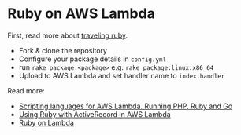 # Ruby on AWS Lambda

First, read more about [traveling ruby](http://phusion.github.io/traveling-ruby/).

- Fork & clone the repository
- Configure your package details in `config.yml`
- run `rake package:<package>` e.g. `rake package:linux:x86_64`
- Upload to AWS Lambda and set handler name to `index.handler`

Read more:
 - [Scripting languages for AWS Lambda. Running PHP, Ruby and Go](https://aws.amazon.com/blogs/compute/scripting-languages-for-aws-lambda-running-php-ruby-and-go/)
 - [Using Ruby with ActiveRecord in AWS Lambda](http://www.adomokos.com/2016/06/using-ruby-with-activerecord-in-aws.html)
 - [Ruby on Lambda](https://github.com/lorennorman/ruby-on-lambda)
